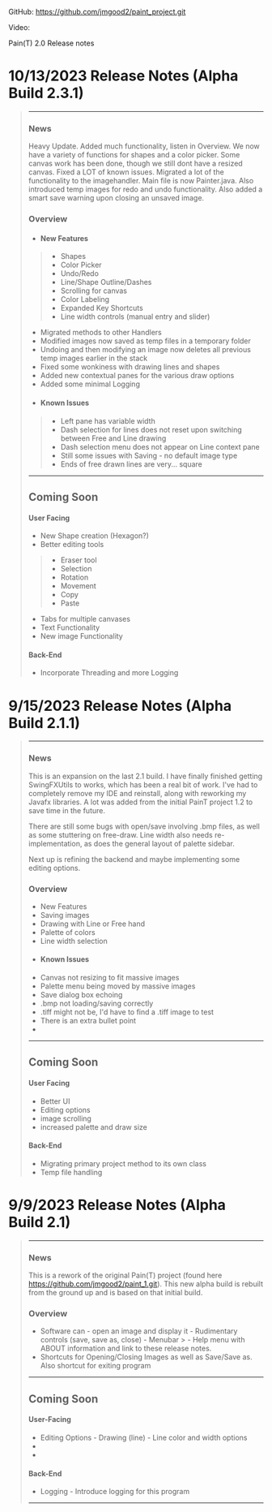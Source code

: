 GitHub: https://github.com/jmgood2/paint_project.git

Video:

Pain(T) 2.0 Release notes

# 10/13/2023 Release Notes (Alpha Build 2.3.1)
> ---   
>
>
>
>### News
>
> Heavy Update. Added much functionality, listen in Overview. We now have a variety of 
> functions for shapes and a color picker. Some canvas work has been done, though we still
> dont have a resized canvas. Fixed a LOT of known issues. Migrated a lot of the functionality
> to the imagehandler. Main file is now Painter.java. Also introduced temp images for
> redo and undo functionality. Also added a smart save warning upon closing an unsaved image.
>
> ### Overview
>	- #### New Features
>>  - Shapes
>>  - Color Picker
>>  - Undo/Redo 
>>  - Line/Shape Outline/Dashes
>>  - Scrolling for canvas
>>  - Color Labeling
>>  - Expanded Key Shortcuts
>>  - Line width controls (manual entry and slider)
>    - Migrated methods to other Handlers
>    - Modified images now saved as temp files in a temporary folder
>    - Undoing and then modifying an image now deletes all previous temp images earlier in the stack
>    - Fixed some wonkiness with drawing lines and shapes
>    - Added new contextual panes for the various draw options
>    - Added some minimal Logging
> -  #### Known Issues
>>    - Left pane has variable width
>>    - Dash selection for lines does not reset upon switching between Free and Line drawing
>>    - Dash selection menu does not appear on Line context pane
>>    - Still some issues with Saving - no default image type
>>    - Ends of free drawn lines are very... square
>
>
>---
>## Coming Soon
>
> #### User Facing
> - New Shape creation (Hexagon?)
> - Better editing tools
>> - Eraser tool
>> - Selection
>> - Rotation
>> - Movement
>> - Copy
>> - Paste
> - Tabs for multiple canvases
> - Text Functionality
> - New image Functionality
>
>
>
> #### Back-End
> - Incorporate Threading and more Logging
>

# 9/15/2023 Release Notes (Alpha Build 2.1.1)
> ---   
>
>
>
>### News
>
> This is an expansion on the last 2.1 
> build. I have finally finished getting 
> SwingFXUtils to works, which has been a real bit of work.
> I've had to completely remove my IDE and reinstall, along
> with reworking my Javafx libraries. A lot was added from the initial 
> PainT project 1.2 to save time in the future. 
> 
> There are still some bugs with open/save involving .bmp files, as well
> as some stuttering on free-draw. Line width also needs re-implementation, as
> does the general layout of palette sidebar.
> 
> Next up is refining the backend and maybe implementing some editing options.
> 
> ### Overview
>	- New Features
>    - Saving images
>    - Drawing with Line or Free hand
>    - Palette of colors
>    - Line width selection
> -  #### Known Issues
>   - Canvas not resizing to fit massive images
>   - Palette menu being moved by massive images
>   - Save dialog box echoing
>   - .bmp not loading/saving correctly
>   - .tiff might not be, I'd have to find a .tiff image to test
>   - There is an extra bullet point
>   - 
> 
>
>---
>## Coming Soon
>
> #### User Facing
> - Better UI
> - Editing options
> - image scrolling
> - increased palette and draw size
>
> 
> 
> #### Back-End
> - Migrating primary project method to its own class
> - Temp file handling
>


# 9/9/2023 Release Notes (Alpha Build 2.1)
> ---   
>
>
>
>### News
>
> This is a rework of the original Pain(T) project (found here https://github.com/jmgood2/paint_1.git). This new alpha build is rebuilt from the ground up and is based on that initial build.
>
>
> ### Overview
>	- Software can
       - open an image and display it
       - Rudimentary controls (save, save as, close)
       - Menubar
       >    - Help menu with ABOUT information and link to these release notes.
>   - Shortcuts for Opening/Closing Images as well as Save/Save as. Also shortcut for exiting program
>
>
>---
>## Coming Soon
>#### User-Facing
> - Editing Options
    - Drawing (line)
    - Line color and width options
> -
> -
>
> #### Back-End
>- Logging - Introduce logging for this program
>
> ---

